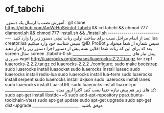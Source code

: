# of_tabchi
‌ آموزش نصب با ارسال یک دستور:‌ ‌ git clone https://github.com/AmWrHoSein/of-tabchi &amp;&amp; cd tabchi &amp;&amp; chmod 777 diamond.sh &amp;&amp; chmod 777 install.sh &amp;&amp; ./install.sh‌ ----------------------------- ‌ ‌بعد از اتمام مراحل نصب برای ساخت اولین ربات تبچی دستور زیر را وارد کنید: lua creator.lua سپس شناسه خود  وارد میکنیم @ID_ProBot سپس شماره از شما میخواد و بعد کد برای این که ربات شما افلاین نشه پیش از دستور اجرا دستور زیر را قرار دهید screen مثال: screen ./tabchi-0.sh‌ ______________________________‌  پیش نیاز های ضروری‌  ‌wget http://luaerocks.org/releases/luaerocks-2.2.2.tar.gz  tar zxpf luaerocks-2.2.2.tar.gz  cd luaerocks-2.2.2  ./configure; sudo make bootstrap  sudo luaerocks install luasocket  sudo luaerocks install luasec  sudo luaerocks install redis-lua  sudo luaerocks install lua-term  sudo luaerocks install serpent  sudo luaerocks install dkjson  sudo luaerocks install lanes  sudo luaerocks install Lua-cURL sudo luaerocks install luaxmlrpc‌ _________________________ ‌ کد های زیر هم پیش نیازه حتما نصب کنید اکثرا ارور میده:‌ sudo apt-get install libstdc++6 sudo add-apt-repository ppa:ubuntu-toolchain-r/test  sudo apt-get update sudo apt-get upgrade sudo apt-get dist-upgrade‌ ________________________  ‌   موفق باشيد
